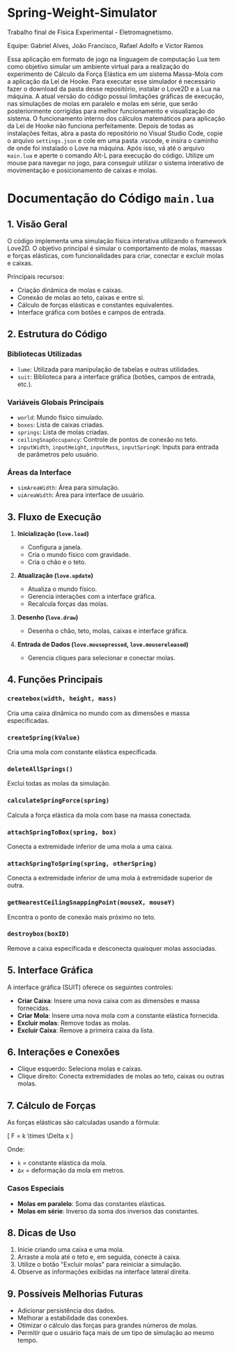 # Spring-Weight-Simulator
Trabalho final de Física Experimental - Eletromagnetismo.

Equipe: Gabriel Alves, João Francisco, Rafael Adolfo e Victor Ramos

Essa aplicação em formato de jogo na linguagem de computação Lua tem como objetivo simular um ambiente virtual para a realização do experimento de Cálculo da Força Elástica em um sistema Massa-Mola com a aplicação da Lei de Hooke. Para executar esse simulador é necessário fazer o download da pasta desse repositório, instalar o Love2D e a Lua na máquina. A atual versão do código possui limitações gráficas de execução, nas simulações de molas em paralelo e molas em série, que serão posteriormente corrigidas para melhor funcionamento e visualização do sistema. O funcionamento interno dos cálculos matemáticos para aplicação da Lei de Hooke não funciona perfeitamente. Depois de todas as instalações feitas, abra a pasta do repositório no Visual Studio Code, copie o arquivo `settings.json` e cole em uma pasta .vscode, e insira o caminho de onde foi instalado o Love na máquina. Após isso, vá até o arquivo `main.lua` e aperte o comando Alt-L para execução do código. Utilize um mouse para navegar no jogo, para conseguir utilizar o sistema interativo de movimentação e posicionamento de caixas e molas.

# Documentação do Código `main.lua`

## 1. Visão Geral
O código implementa uma simulação física interativa utilizando o framework Love2D. O objetivo principal é simular o comportamento de molas, massas e forças elásticas, com funcionalidades para criar, conectar e excluir molas e caixas.

Principais recursos:
- Criação dinâmica de molas e caixas.
- Conexão de molas ao teto, caixas e entre si.
- Cálculo de forças elásticas e constantes equivalentes.
- Interface gráfica com botões e campos de entrada.

## 2. Estrutura do Código

### Bibliotecas Utilizadas
- `lume`: Utilizada para manipulação de tabelas e outras utilidades.
- `suit`: Biblioteca para a interface gráfica (botões, campos de entrada, etc.).

### Variáveis Globais Principais
- `world`: Mundo físico simulado.
- `boxes`: Lista de caixas criadas.
- `springs`: Lista de molas criadas.
- `ceilingSnapOccupancy`: Controle de pontos de conexão no teto.
- `inputWidth`, `inputHeight`, `inputMass`, `inputSpringK`: Inputs para entrada de parâmetros pelo usuário.

### Áreas da Interface
- `simAreaWidth`: Área para simulação.
- `uiAreaWidth`: Área para interface de usuário.

## 3. Fluxo de Execução

1. **Inicialização (`love.load`)**
   - Configura a janela.
   - Cria o mundo físico com gravidade.
   - Cria o chão e o teto.

2. **Atualização (`love.update`)**
   - Atualiza o mundo físico.
   - Gerencia interações com a interface gráfica.
   - Recalcula forças das molas.

3. **Desenho (`love.draw`)**
   - Desenha o chão, teto, molas, caixas e interface gráfica.

4. **Entrada de Dados (`love.mousepressed`, `love.mousereleased`)**
   - Gerencia cliques para selecionar e conectar molas.

## 4. Funções Principais

### `createbox(width, height, mass)`
Cria uma caixa dinâmica no mundo com as dimensões e massa especificadas.

### `createSpring(kValue)`
Cria uma mola com constante elástica especificada.

### `deleteAllSprings()`
Exclui todas as molas da simulação.

### `calculateSpringForce(spring)`
Calcula a força elástica da mola com base na massa conectada.

### `attachSpringToBox(spring, box)`
Conecta a extremidade inferior de uma mola a uma caixa.

### `attachSpringToSpring(spring, otherSpring)`
Conecta a extremidade inferior de uma mola à extremidade superior de outra.

### `getNearestCeilingSnappingPoint(mouseX, mouseY)`
Encontra o ponto de conexão mais próximo no teto.

### `destroybox(boxID)`
Remove a caixa especificada e desconecta quaisquer molas associadas.

## 5. Interface Gráfica

A interface gráfica (SUIT) oferece os seguintes controles:
- **Criar Caixa**: Insere uma nova caixa com as dimensões e massa fornecidas.
- **Criar Mola**: Insere uma nova mola com a constante elástica fornecida.
- **Excluir molas**: Remove todas as molas.
- **Excluir Caixa**: Remove a primeira caixa da lista.

## 6. Interações e Conexões

- Clique esquerdo: Seleciona molas e caixas.
- Clique direito: Conecta extremidades de molas ao teto, caixas ou outras molas.

## 7. Cálculo de Forças

As forças elásticas são calculadas usando a fórmula:

\[ F = k \times \Delta x \]

Onde:
- `k` = constante elástica da mola.
- `Δx` = deformação da mola em metros.

### Casos Especiais
- **Molas em paralelo**: Soma das constantes elásticas.
- **Molas em série**: Inverso da soma dos inversos das constantes.

## 8. Dicas de Uso

1. Inicie criando uma caixa e uma mola.
2. Arraste a mola até o teto e, em seguida, conecte à caixa.
3. Utilize o botão "Excluir molas" para reiniciar a simulação.
4. Observe as informações exibidas na interface lateral direita.

## 9. Possíveis Melhorias Futuras

- Adicionar persistência dos dados.
- Melhorar a estabilidade das conexões.
- Otimizar o cálculo das forças para grandes números de molas.
- Permitir que o usuário faça mais de um tipo de simulação ao mesmo tempo.

